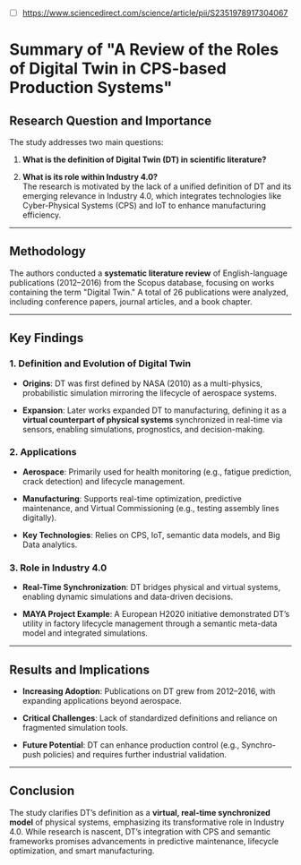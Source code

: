 - [ ] https://www.sciencedirect.com/science/article/pii/S2351978917304067
# Summary of "A Review of the Roles of Digital Twin in CPS-based Production Systems"

## Research Question and Importance

The study addresses two main questions:

1. **What is the definition of Digital Twin (DT) in scientific literature?**
    
2. **What is its role within Industry 4.0?**  
    The research is motivated by the lack of a unified definition of DT and its emerging relevance in Industry 4.0, which integrates technologies like Cyber-Physical Systems (CPS) and IoT to enhance manufacturing efficiency.
    

---

## Methodology

The authors conducted a **systematic literature review** of English-language publications (2012–2016) from the Scopus database, focusing on works containing the term "Digital Twin." A total of 26 publications were analyzed, including conference papers, journal articles, and a book chapter.

---

## Key Findings

### 1. **Definition and Evolution of Digital Twin**

- **Origins**: DT was first defined by NASA (2010) as a multi-physics, probabilistic simulation mirroring the lifecycle of aerospace systems.
    
- **Expansion**: Later works expanded DT to manufacturing, defining it as a **virtual counterpart of physical systems** synchronized in real-time via sensors, enabling simulations, prognostics, and decision-making.
    

### 2. **Applications**

- **Aerospace**: Primarily used for health monitoring (e.g., fatigue prediction, crack detection) and lifecycle management.
    
- **Manufacturing**: Supports real-time optimization, predictive maintenance, and Virtual Commissioning (e.g., testing assembly lines digitally).
    
- **Key Technologies**: Relies on CPS, IoT, semantic data models, and Big Data analytics.
    

### 3. **Role in Industry 4.0**

- **Real-Time Synchronization**: DT bridges physical and virtual systems, enabling dynamic simulations and data-driven decisions.
    
- **MAYA Project Example**: A European H2020 initiative demonstrated DT’s utility in factory lifecycle management through a semantic meta-data model and integrated simulations.
    

---

## Results and Implications

- **Increasing Adoption**: Publications on DT grew from 2012–2016, with expanding applications beyond aerospace.
    
- **Critical Challenges**: Lack of standardized definitions and reliance on fragmented simulation tools.
    
- **Future Potential**: DT can enhance production control (e.g., Synchro-push policies) and requires further industrial validation.
    

---

## Conclusion

The study clarifies DT’s definition as a **virtual, real-time synchronized model** of physical systems, emphasizing its transformative role in Industry 4.0. While research is nascent, DT’s integration with CPS and semantic frameworks promises advancements in predictive maintenance, lifecycle optimization, and smart manufacturing.